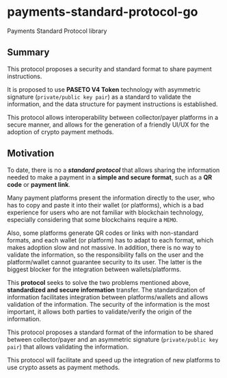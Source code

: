 # payments-standard-protocol-go
Payments Standard Protocol library

## Summary

This protocol proposes a security and standard format to share payment instructions.

It is proposed to use **PASETO V4 Token** technology with asymmetric signature (`private/public key pair`) as a standard to validate the information, and the data structure for payment instructions is established.

This protocol allows interoperability between collector/payer platforms in a secure manner, and allows for the generation of a friendly UI/UX for the adoption of crypto payment methods.


## Motivation
To date, there is no a ***standard protocol*** that allows sharing the information needed to make a payment in a **simple and secure format**, such as a **QR code** or **payment link**.

Many payment platforms present the information directly to the user, who has to copy and paste it into their wallet (or platforms), which is a bad experience for users who are not familiar with blockchain technology, especially considering that some blockchains require a `MEMO`.

Also, some platforms generate QR codes or links with non-standard formats, and each wallet (or platform) has to adapt to each format, which makes adoption slow and not massive. In addition, there is no way to validate the information, so the responsibility falls on the user and the platform/wallet cannot guarantee security to its user. The latter is the biggest blocker for the integration between wallets/platforms.

This **protocol** seeks to solve the two problems mentioned above, **standardized and secure information** transfer. The standardization of information facilitates integration between platforms/wallets and allows validation of the information. The security of the information is the most important, it allows both parties to validate/verify the origin of the information.

This protocol proposes a standard format of the information to be shared between collector/payer and an asymmetric signature (`private/public key pair`) that allows validating the information.

This protocol will facilitate and speed up the integration of new platforms to use crypto assets as payment methods.